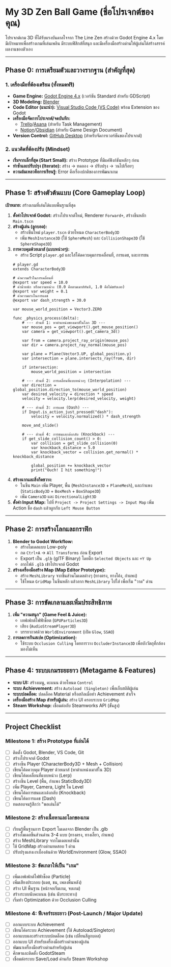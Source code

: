 # My 3D Zen Ball Game (ชื่อโปรเจกต์ของคุณ)

โปรเจกต์เกม 3D ที่ได้รับแรงบันดาลใจจาก The Line Zen สร้างด้วย Godot Engine 4.x โดยมีเป้าหมายเพื่อสร้างเกมที่เล่นเพลิน มีระบบฟิสิกส์ที่สนุก และมีเครื่องมือสร้างด่านให้ผู้เล่นได้สร้างสรรค์ผลงานของตัวเอง

---

## Phase 0: การเตรียมตัวและวางรากฐาน (สำคัญที่สุด)

### 1. เครื่องมือที่ต้องเตรียม (ทั้งหมดฟรี)
- **Game Engine:** [Godot Engine 4.x](https://godotengine.org/) (เวอร์ชัน Standard สำหรับ GDScript)
- **3D Modeling:** [Blender](https://www.blender.org/)
- **Code Editor (แนะนำ):** [Visual Studio Code (VS Code)](https://code.visualstudio.com/) พร้อม Extension ของ Godot
- **เครื่องมือจัดการโปรเจกต์/จดบันทึก:**
  - [Trello](https://trello.com/)/[Asana](https://asana.com/) (สำหรับ Task Management)
  - [Notion](https://www.notion.so/)/[Obsidian](https://obsidian.md/) (สำหรับ Game Design Document)
- **Version Control:** [GitHub Desktop](https://desktop.github.com/) (สำหรับจัดการเวอร์ชันของโปรเจกต์)

### 2. แนวคิดที่ต้องปรับ (Mindset)
- **เริ่มจากเล็กที่สุด (Start Small):** สร้าง Prototype ที่มีแค่ฟังก์ชันหลักๆ ก่อน
- **ทำซ้ำและปรับปรุง (Iterate):** สร้าง -> ทดลอง -> ปรับปรุง -> วนไปเรื่อยๆ
- **ความล้มเหลวคือการเรียนรู้:** Error คือเรื่องปกติของการพัฒนาเกม

---

## Phase 1: สร้างตัวต้นแบบ (Core Gameplay Loop)

**เป้าหมาย:** สร้างเกมที่เล่นได้แบบพื้นฐานที่สุด

1.  **ตั้งค่าโปรเจกต์ Godot:** สร้างโปรเจกต์ใหม่, Renderer `Forward+`, สร้างซีนหลัก `Main.tscn`
2.  **สร้างผู้เล่น (ลูกบอล):**
    - สร้างซีนใหม่ `player.tscn` ด้วยโหนด `CharacterBody3D`
    - เพิ่ม `MeshInstance3D` (ใช้ `SphereMesh`) และ `CollisionShape3D` (ใช้ `SphereShape3D`)
3.  **การควบคุมด้วยเมาส์ (แบบหน่วงๆ):**
    - สร้าง Script `player.gd` และใส่โค้ดควบคุมการเคลื่อนที่, การแดช, และการชน
    ```gdscript
    # player.gd
    extends CharacterBody3D

    # ค่าความเร็วในการเคลื่อนที่
    @export var speed = 10.0
    # ค่าน้ำหนัก หรือความหน่วง (0.0 คือตามเมาส์ทันที, 1.0 คือไม่ขยับเลย)
    @export var weight = 0.1 
    # ค่าความแรงในการแดช
    @export var dash_strength = 30.0

    var mouse_world_position = Vector3.ZERO

    func _physics_process(delta):
        # --- ส่วนที่ 1: หาตำแหน่งของเมาส์ในโลก 3D ---
        var mouse_pos = get_viewport().get_mouse_position()
        var camera = get_viewport().get_camera_3d()
        
        var from = camera.project_ray_origin(mouse_pos)
        var dir = camera.project_ray_normal(mouse_pos)
        
        var plane = Plane(Vector3.UP, global_position.y) 
        var intersection = plane.intersects_ray(from, dir)
        
        if intersection:
            mouse_world_position = intersection

        # --- ส่วนที่ 2: การเคลื่อนที่แบบหน่วงๆ (Interpolation) ---
        var direction = global_position.direction_to(mouse_world_position)
        var desired_velocity = direction * speed
        velocity = velocity.lerp(desired_velocity, weight)
        
        # --- ส่วนที่ 3: การแดช (Dash) ---
        if Input.is_action_just_pressed("dash"):
            velocity = velocity.normalized() * dash_strength

        move_and_slide()
        
        # --- ส่วนที่ 4: การชนและเด้งกลับ (Knockback) ---
        if get_slide_collision_count() > 0:
            var collision = get_slide_collision(0)
            var knockback_distance = 5.0
            var knockback_vector = collision.get_normal() * knockback_distance
            
            global_position += knockback_vector
            print("Ouch! I hit something!")
    ```
4.  **สร้างฉากและสิ่งกีดขวาง:**
    - ในซีน `Main` เพิ่ม Player, พื้น (`MeshInstance3D` + `PlaneMesh`), และกำแพง (`StaticBody3D` + `BoxMesh` + `BoxShape3D`)
    - เพิ่ม `Camera3D` และ `DirectionalLight3D`
5.  **ตั้งค่า Input Map:** ไปที่ `Project -> Project Settings -> Input Map` เพิ่ม Action ชื่อ `dash` แล้วผูกกับ `Left Mouse Button`

---

## Phase 2: การสร้างโลกและกราฟิก

1.  **Blender to Godot Workflow:**
    - สร้างโมเดลแบบ Low-poly
    - กด `Ctrl+A` -> `All Transforms` ก่อน Export
    - Export เป็น `.glb` (glTF Binary) โดยติ๊ก `Selected Objects` และ `+Y Up`
    - ลากไฟล์ `.glb` เข้าโปรเจกต์ Godot
2.  **สร้างเครื่องมือสร้าง Map (Map Editor Prototype):**
    - สร้าง `MeshLibrary` จากชิ้นส่วนโมเดลต่างๆ (ทางตรง, ทางโค้ง, กำแพง)
    - ใช้โหนด `GridMap` ในซีนหลัก แล้วลาก `MeshLibrary` ไปใส่ เพื่อเริ่ม "วาด" ด่าน

---

## Phase 3: การขัดเกลาและเพิ่มประสิทธิภาพ

1.  **เพิ่ม "ความสนุก" (Game Feel & Juice):**
    - เอฟเฟกต์ไฟฟ้าช็อต (`GPUParticles3D`)
    - เสียง (`AudioStreamPlayer3D`)
    - บรรยากาศด้วย `WorldEnvironment` (เปิด `Glow`, `SSAO`)
2.  **การลดการกินสเปค (Optimization):**
    - ใช้ระบบ `Occlusion Culling` โดยการวาง `OccluderInstance3D` เพื่อบังวัตถุที่กล้องมองไม่เห็น

---

## Phase 4: ระบบเกมระยะยาว (Metagame & Features)

- **ระบบ UI:** สร้างเมนู, คะแนน ด้วยโหนด `Control`
- **ระบบ Achievement:** สร้าง `Autoload (Singleton)` เพื่อเก็บสถิติผู้เล่น
- **ระบบปลดล็อค:** ปลดล็อค Material หรือสกิลเมื่อทำ Achievement สำเร็จ
- **เครื่องมือสร้าง Map สำหรับผู้เล่น:** สร้าง UI ครอบระบบ `GridMap`
- **Steam Workshop:** เชื่อมต่อกับ Steamworks API (ขั้นสูง)

---

## Project Checklist

### Milestone 1: สร้าง Prototype ที่เล่นได้
- [ ] ติดตั้ง Godot, Blender, VS Code, Git
- [ ] สร้างโปรเจกต์ Godot
- [ ] สร้างซีน Player (CharacterBody3D + Mesh + Collision)
- [ ] เขียนโค้ดควบคุม Player ด้วยเมาส์ (หาตำแหน่งเมาส์ใน 3D)
- [ ] เขียนโค้ดเคลื่อนที่แบบหน่วง (Lerp)
- [ ] สร้างซีน Level (พื้น, กำแพง StaticBody3D)
- [ ] เพิ่ม Player, Camera, Light ใน Level
- [ ] เขียนโค้ดการชนและเด้งกลับ (Knockback)
- [ ] เขียนโค้ดการแดช (Dash)
- [ ] ทดสอบจนรู้สึกว่า "พอเล่นได้"

### Milestone 2: สร้างเนื้อหาและโลกของเกม
- [ ] เรียนรู้พื้นฐานการ Export โมเดลจาก Blender เป็น .glb
- [ ] สร้างโมเดลชิ้นส่วนด่าน 3-4 แบบ (ทางตรง, ทางเลี้ยว, กำแพง)
- [ ] สร้าง MeshLibrary จากโมเดลเหล่านั้น
- [ ] ใช้ GridMap สร้างด่านทดสอบ 1 ด่าน
- [ ] ปรับปรุงแสงเงาเบื้องต้นด้วย WorldEnvironment (Glow, SSAO)

### Milestone 3: ขัดเกลาให้เป็น "เกม"
- [ ] เพิ่มเอฟเฟกต์ไฟฟ้าช็อต (Particle)
- [ ] เพิ่มเสียงประกอบ (แดช, ชน, เพลงพื้นหลัง)
- [ ] สร้าง UI พื้นฐาน (หน้าจอเริ่มเกม, จบเกม)
- [ ] สร้างระบบนับคะแนน (เช่น นับระยะทาง)
- [ ] เริ่มทำ Optimization ด้วย Occlusion Culling

### Milestone 4: ฟีเจอร์ระยะยาว (Post-Launch / Major Update)
- [ ] ออกแบบระบบ Achievement
- [ ] เขียนโค้ดระบบ Achievement (ใช้ Autoload/Singleton)
- [ ] ออกแบบและสร้างระบบปลดล็อค (เช่น เปลี่ยนสีลูกบอล)
- [ ] ออกแบบ UI สำหรับเครื่องมือสร้างด่านของผู้เล่น
- [ ] พัฒนาเครื่องมือสร้างด่านสำหรับผู้เล่น
- [ ] ศึกษาและติดตั้ง GodotSteam
- [ ] เชื่อมต่อระบบ Save/Load ด่านกับ Steam Workshop
